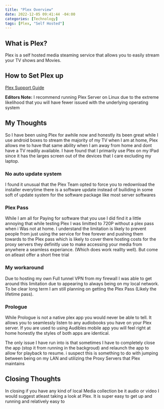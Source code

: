 ```yaml
---
title: "Plex Overview"
date: 2022-12-05 09:41:44 -04:00
categories: [Technology]
tags: [Plex, "Self Hosted"]
---
```

## What is Plex?
Plex is a self hosted media steaming service that allows you to easily stream your TV shows and Movies.

## How to Set Plex up
[Plex Support Guide](https://support.plex.tv/articles/200264746-quick-start-step-by-step-guides/)

**Editors Note:** I recommend running Plex Server on Linux due to the extreme likelihood that you will have fewer issued with the underlying operating system

## My Thoughts
So I have been using Plex for awhile now and honestly its been great while I use android boxes to stream the majority of my TV when I am at home, Plex allows me to have that same ability when I am away from home and dont have a TV readily available. I have found that I primarily use Plex on my IPad since it has the larges screen out of the devices that I care excluding my laptop.


### No auto update system

I found it unusual that the Plex Team opted to force you to redownload the installer everytime there is a software update instead of builiding in some soft of update system for the software package like most server softwares

### Plex Pass
While I am all for Paying for software that you use I did find it a little annoying that while testing Plex I was limitted to 720P without a plex pass when i Was not at home. I understand the limitation is likely to prevent people from just using the service for free forever and pushing them towards to the Plex pass which is likely to cover there hosting costs for the proxy servers they definitly use to make accessing your media from anywhere a seamless experiance. (Which does work reallty well). But come on atleast offer a short free trial 

### My workaround
Due to hosting my own Full tunnel VPN from my firewall I was able to get around this limitation due to appearing to always being on my local network. To be clear long term I am still planning on getting  the Plex Pass (Likely the lifetime pass).

### Prologue
While Prologue is not a native plex app you would never be able to tell. It allows you to seamlessly listen to any audiobooks you have on your Plex server. If you are used to using Audibles mobile app you will feel right at home honestly the styles of both apps are identical. 

The only issue I have run into is that sometimes I have to completely close the app (stop it from running in the backgroud) and relaunch the app to allow for playback to resume. i suspect this is something to do with jumping between being on my LAN and utilizing the Proxy Servers that Plex maintains

## Closing Thoughts
In closing if you have any kind of local Media collection be it audio or video I would suggest atleast taking a look at Plex. It is super easy to get up and running and relatively easy to